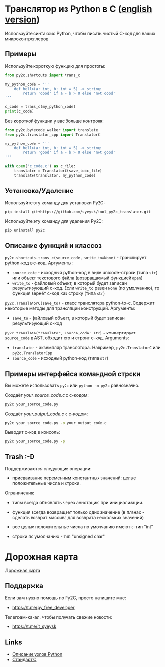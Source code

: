 # Транслятор из Python в C ([english version](README.md))

Используйте синтаксис Python, чтобы писать чистый C-код для ваших микроконтроллеров

## Примеры

Используйте короткую функцию для простоты:

```python
from py2c.shortcuts import trans_c

my_python_code = '''
    def hello(a: int, b: int = 5) -> string:
        return 'good' if a + b > 0 else 'not good'
'''

c_code = trans_c(my_python_code)
print(c_code)
```

Без короткой функции у вас больше контроля:

```python
from py2c.bytecode_walker import translate
from py2c.translator_cpp import TranslatorC

my_python_code = '''
    def hello(a: int, b: int = 5) -> string:
        return 'good' if a + b > 0 else 'not good'
'''

with open('c_code.c') as c_file:
    translator = TranslatorC(save_to=c_file)
    translate(translator, my_python_code)
```

## Установка/Удаление

Используйте эту команду для установки Py2C:
```bash
pip install git+https://github.com/syeysk/tool_py2c_translator.git
```

Используйте эту команду для удаления Py2C:
```bash
pip uninstall py2c
```


## Описание функций и классов

`py2c.shortcuts.trans_c(source_code, write_to=None)` - транслирует python-код в c-код. Аргументы:
- `source_code` - исходный python-код в виде unicode-строки (типа `str`) или объект текстового файла (возвращаемый функцией `open`)
- `write_to` - файловый объект, в который будет записан результирующий c-код. Если `write_to` равен `None` (по умолчанию), то функция вернёт c-код как строку (типа `str`)

`py2c.TranslatorC(save_to)` - класс транслятора python-to-c. Содержит некоторые методы для трансляции конструкций. Аргументы:
- `save_to` - файловый объект, в который будет записан результирующий c-код

`py2c.translate(translator, source_code: str)` - конвертирует `source_code` в AST, обходит его и строит c-код. Arguments:
- `translator` - экземпляр транслятора. Например, `py2c.TranslatorC` или `py2c.TranslatorCpp`
- `source_code` - исходный python-код (типа `str`)

## Примеры интерфейса командной строки

Вы можете использовать `py2c` или `python -m py2c` равнозначно.

Создаёт *your_source_code.c* с c-кодом:
```bash
py2c your_source_code.py
```

Создаёт *your_output_code.c* с c-кодом:
```bash
py2c your_source_code.py -o your_output_code.c
```

Выводит c-код в консоль:
```bash
py2c your_source_code.py -p
```


## Trash :-D

Поддерживаются следующие операции:
- присваивание переменным константных значений: целые положительные числа и строки.

Ограничения:
- типы всегда объявлять через аннотацию при инициализации.
- функция всегда возвращает только одно значение (в планах - сделать возврат массива для возврата нескольких значений)

- все целые положительные числа по умолчанию имеют c-тип "int"
- строки по умолчанию - тип "unsigned char"

# Дорожная карта

[Дорожная карта](ROADMAP.ru.md)

## Поддержка

Если вам нужно помощь по Py2C, просто напишите мне:
- https://t.me/py_free_developer

Телеграм-канал, чтобы получать свежие новости:
- https://t.me/it_syeysk

## Links

- [Описание узлов Python](https://greentreesnakes.readthedocs.io/en/latest/nodes.html)
- [Стандарт C](http://www.open-std.org/jtc1/sc22/wg14/)
